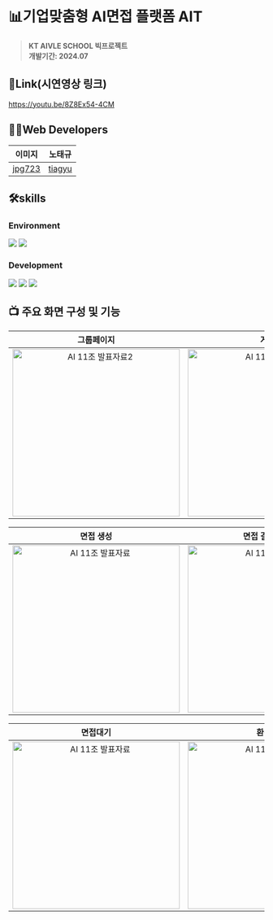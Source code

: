 # 📊기업맞춤형 AI면접 플랫폼 AIT
> **KT AIVLE SCHOOL 빅프로젝트**<br/> **개발기간: 2024.07**
> 
## 🔗Link(시연영상 링크)
https://youtu.be/8Z8Ex54-4CM

## 👩‍💻Web Developers

|               이미지               |               노태규               |
| :---------------------------------: | :-------------------------------------: |
| [jpg723](https://github.com/jpg723) | [tiagyu](https://github.com/tiagyu) |

## 🛠️skills
### Environment
<img src="https://img.shields.io/badge/Visual Studio Code-007ACC?style=flat-square&logo=visual&logoColor=white"/> <img src="https://img.shields.io/badge/GitHub-181717?style=flat-square&logo=github&logoColor=white"/>   

### Development
<img src="https://img.shields.io/badge/React-2E2E2E?style=flat-square&logo=react&logoColor=61DAFB"/> <img src="https://img.shields.io/badge/TypeScript-3178C6?style=flat-square&logo=typescript&logoColor=white"/> <img src="https://img.shields.io/badge/StyledComponents-DB7093?style=flat-square&logo=styled components&logoColor=white"/>

## 📺 주요 화면 구성 및 기능
|**그룹페이지**|**게시판**|**메일전송**|
|:---:|:---:|:---:|
| <img width="329" alt="AI 11조 발표자료2" src="https://github.com/user-attachments/assets/1e4a46ca-91cf-452a-85e0-1ccc74000795"> | <img width="329" alt="AI 11조 발표자료" src="https://github.com/user-attachments/assets/d0af5435-1051-49b3-8c8b-bb976f40cf9d">| <img width="329" alt="AI 11조 발표자료2" src="https://github.com/user-attachments/assets/286de1d8-a19c-4a30-8220-638d5843e788">

|**면접 생성**|**면접 결과 레포트**|**면접페이지**| 
|:---:|:---:|:---:|
| <img width="329" alt="AI 11조 발표자료" src="https://github.com/user-attachments/assets/31513ac7-e9f8-4913-9d5a-51ce03fe23ae"> | <img width="329" alt="AI 11조 발표자료" src="https://github.com/user-attachments/assets/c2b26e95-79e6-46b4-bb66-c4d6bca401e6"> |<img width="329" alt="AI 11조 발표자료" src="https://github.com/user-attachments/assets/b180bd56-86f4-40a6-8e3d-5bc63118f18a">

|**면접대기**|**환경설정**|**지원자 리스트**|
|:---:|:---:|:---:|
| <img width="329" alt="AI 11조 발표자료" src="https://github.com/user-attachments/assets/3881a161-49cc-4dcf-b859-5102a17abc17">|<img width="329" alt="AI 11조 발표자료" src="https://github.com/user-attachments/assets/622fb792-ea8a-4f67-aea4-a447f9dd4021">| <img width="329" alt="AI 11조 발표자료2" src="https://github.com/user-attachments/assets/0cacfdd8-8722-4d64-aaf6-31351b0fa2fe">
